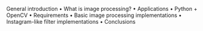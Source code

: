 General  introduction
• What is image processing? 
• Applications
• Python + OpenCV
• Requirements
• Basic image processing implementations
• Instagram-like filter implementations
• Conclusions
